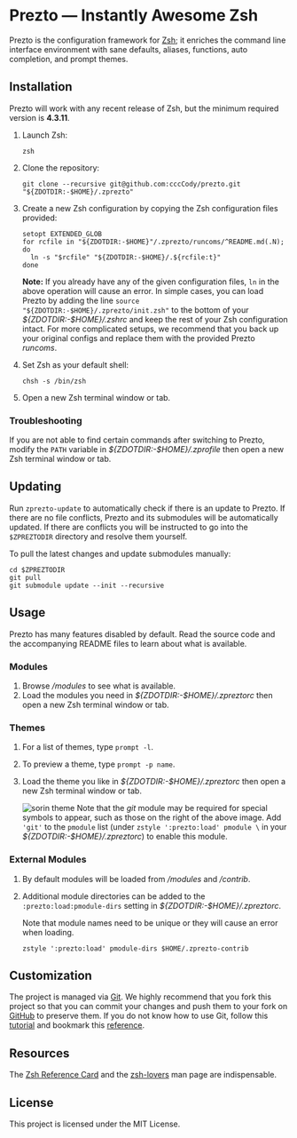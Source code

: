# Prezto — Instantly Awesome Zsh

Prezto is the configuration framework for [Zsh][1]; it enriches the command line
interface environment with sane defaults, aliases, functions, auto completion,
and prompt themes.

## Installation

Prezto will work with any recent release of Zsh, but the minimum required
version is **4.3.11**.

01. Launch Zsh:

    ```console
    zsh
    ```

02. Clone the repository:

    ```console
    git clone --recursive git@github.com:cccCody/prezto.git "${ZDOTDIR:-$HOME}/.zprezto"
    ```

03. Create a new Zsh configuration by copying the Zsh configuration files
    provided:

    ```console
    setopt EXTENDED_GLOB
    for rcfile in "${ZDOTDIR:-$HOME}"/.zprezto/runcoms/^README.md(.N); do
      ln -s "$rcfile" "${ZDOTDIR:-$HOME}/.${rcfile:t}"
    done
    ```

    **Note:** If you already have any of the given configuration files, `ln` in
    the above operation will cause an error. In simple cases, you can load
    Prezto by adding the line `source "${ZDOTDIR:-$HOME}/.zprezto/init.zsh"` to
    the bottom of your *${ZDOTDIR:-$HOME}/.zshrc* and keep the rest of your Zsh
    configuration intact. For more complicated setups, we recommend that you
    back up your original configs and replace them with the provided Prezto
    *runcoms*.

04. Set Zsh as your default shell:

    ```console
    chsh -s /bin/zsh
    ```

05. Open a new Zsh terminal window or tab.

### Troubleshooting

If you are not able to find certain commands after switching to Prezto, modify
the `PATH` variable in *${ZDOTDIR:-$HOME}/.zprofile* then open a new Zsh
terminal window or tab.

## Updating

Run `zprezto-update` to automatically check if there is an update to Prezto.
If there are no file conflicts, Prezto and its submodules will be automatically
updated. If there are conflicts you will be instructed to go into the
`$ZPREZTODIR` directory and resolve them yourself.

To pull the latest changes and update submodules manually:

```console
cd $ZPREZTODIR
git pull
git submodule update --init --recursive
```

## Usage

Prezto has many features disabled by default. Read the source code and the
accompanying README files to learn about what is available.

### Modules

01. Browse */modules* to see what is available.
02. Load the modules you need in *${ZDOTDIR:-$HOME}/.zpreztorc* then open a new
    Zsh terminal window or tab.

### Themes

01. For a list of themes, type `prompt -l`.
02. To preview a theme, type `prompt -p name`.
03. Load the theme you like in *${ZDOTDIR:-$HOME}/.zpreztorc* then open a new
    Zsh terminal window or tab.

    ![sorin theme][2]
    Note that the *git* module may be required for special symbols to appear,
    such as those on the right of the above image. Add `'git'` to the `pmodule`
    list (under `zstyle ':prezto:load' pmodule \` in your
    *${ZDOTDIR:-$HOME}/.zpreztorc*) to enable this module.

### External Modules

01. By default modules will be loaded from */modules* and */contrib*.
02. Additional module directories can be added to the
    `:prezto:load:pmodule-dirs` setting in *${ZDOTDIR:-$HOME}/.zpreztorc*.

    Note that module names need to be unique or they will cause an error when
    loading.

    ```console
    zstyle ':prezto:load' pmodule-dirs $HOME/.zprezto-contrib
    ```

## Customization

The project is managed via [Git][3]. We highly recommend that you fork this
project so that you can commit your changes and push them to your fork on
[GitHub][4] to preserve them. If you do not know how to use Git, follow this
[tutorial][5] and bookmark this [reference][6].

## Resources

The [Zsh Reference Card][7] and the [zsh-lovers][8] man page are indispensable.

## License

This project is licensed under the MIT License.

[1]: https://www.zsh.org
[2]: https://i.imgur.com/nrGV6pg.png "sorin theme"
[3]: https://git-scm.com
[4]: https://github.com
[5]: https://gitimmersion.com
[6]: https://git.github.io/git-reference/
[7]: http://www.bash2zsh.com/zsh_refcard/refcard.pdf
[8]: https://grml.org/zsh/zsh-lovers.html
